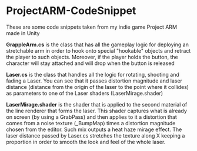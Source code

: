 # ProjectARM-CodeSnippet
These are some code snippets taken from my indie game Project ARM made in Unity

**GrappleArm.cs** is the class that has all the gameplay logic for deploying an stretchable arm in order to hook onto special "hookable" objects and retract the player to such objects. Moreover, if the player holds the button, the character will stay attached and will drop when the button is released

**Laser.cs** is the class that handles all the logic for rotating, shooting and fading a Laser. You can see that it passes distortion magnitude and laser distance (distance from the origin of the laser to the point where it collides) as parameters to one of the Laser shaders (LaserMirage.shader)

**LaserMirage.shader** is the shader that is applied to the second material of the line renderer that forms the laser. This shader captures what is already on screen (by using a GrabPass) and then applies to it a distortion that comes from a noise texture (\_BumpMap) times a distortion magnitude chosen from the editor. Such mix outputs a heat haze mirage effect. The laser distance passed by Laser.cs stretches the texture along X keeping a proportion in order to smooth the look and feel of the whole laser. 

